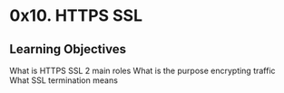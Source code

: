 # 0x10. HTTPS SSL

## Learning Objectives
What is HTTPS SSL 2 main roles
What is the purpose encrypting traffic
What SSL termination means
